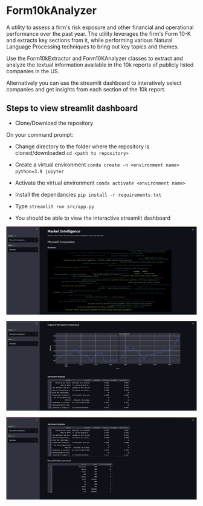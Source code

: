 # Form10kAnalyzer
A utility to assess a firm's risk exposure and other financial and operational performance over the past year. The utility leverages the firm's Form 10-K and extracts key sections from it, while performing various Natural Language Processing techniques to bring out key topics and themes.


Use the Form10kExtractor and Form10KAnalyzer classes to extract and analyze the textual information available in the 10k reports of publicly listed companies in the US.

Alternatively you can use the streamlit dashboard to interatively select companies and get insights from each section of the 10k report.

## Steps to view streamlit dashboard

* Clone/Download the repository

On your command prompt:

* Change directory to the folder where the repository is cloned/downloaded `cd <path to repository>`

* Create a virtual environment `conda create -n <environment name> python=3.9 jupyter`

* Activate the virtual environment `conda activate <environment name>`

* Install the dependancies `pip install -r requirements.txt`

* Type `streamlit run src/app.py`

* You should be able to view the interactive streamlit dashboard




![dashboard1](documentRepo/imgs/db1.PNG)




![dashboard2](documentRepo/imgs/db2.PNG)




![dashboard3](documentRepo/imgs/db3.PNG)
